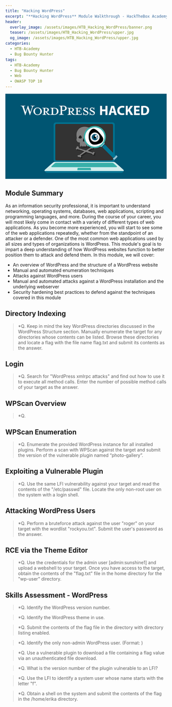 ```yaml
---
title: "Hacking WordPress"
excerpt: "**Hacking WordPress** Module Walkthrough - HackTheBox Academy"
header:
  overlay_image: /assets/images/HTB_Hacking_WordPress/banner.png
  teaser: /assets/images/HTB_Hacking_WordPress/upper.jpg
  og_image: /assets/images/HTB_Hacking_WordPress/upper.jpg
categories:
  - HTB-Academy
  - Bug Bounty Hunter
tags:
  - HTB-Academy
  - Bug Bounty Hunter
  - Web
  - OWASP TOP 10
---
```

![image-center](\assets\images\HTB_Hacking_WordPress\upper.jpg)
## Module Summary

As an information security professional, it is important to understand networking, operating systems, databases, web applications, scripting and programming languages, and more. During the course of your career, you will most likely come in contact with a variety of different types of web applications. As you become more experienced, you will start to see some of the web applications repeatedly, whether from the standpoint of an attacker or a defender. One of the most common web applications used by all sizes and types of organizations is WordPress. This module's goal is to impart a deep understanding of how WordPress websites function to better position them to attack and defend them. In this module, we will cover:

  - An overview of WordPress and the structure of a WordPress website
  - Manual and automated enumeration techniques
  - Attacks against WordPress users
  - Manual and automated attacks against a WordPress installation and the underlying webserver
  - Security hardening best practices to defend against the techniques covered in this module

## Directory Indexing

>*Q. Keep in mind the key WordPress directories discussed in the WordPress Structure section. Manually enumerate the target for any directories whose contents can be listed. Browse these directories and locate a flag with the file name flag.txt and submit its contents as the answer.

## Login

>*Q. Search for "WordPress xmlrpc attacks" and find out how to use it to execute all method calls. Enter the number of possible method calls of your target as the answer.

## WPScan Overview

>*Q. 

## WPScan Enumeration

>*Q. Enumerate the provided WordPress instance for all installed plugins. Perform a scan with WPScan against the target and submit the version of the vulnerable plugin named “photo-gallery”.

## Exploiting a Vulnerable Plugin

>*Q. Use the same LFI vulnerability against your target and read the contents of the "/etc/passwd" file. Locate the only non-root user on the system with a login shell.

## Attacking WordPress Users

>*Q. Perform a bruteforce attack against the user "roger" on your target with the wordlist "rockyou.txt". Submit the user's password as the answer.

## RCE via the Theme Editor

>*Q. Use the credentials for the admin user [admin:sunshine1] and upload a webshell to your target. Once you have access to the target, obtain the contents of the "flag.txt" file in the home directory for the "wp-user" directory.

## Skills Assessment - WordPress

>*Q. Identify the WordPress version number.

>*Q. Identify the WordPress theme in use.

>*Q. Submit the contents of the flag file in the directory with directory listing enabled.

>*Q. Identify the only non-admin WordPress user. (Format: <first-name> <last-name>)

>*Q. Use a vulnerable plugin to download a file containing a flag value via an unauthenticated file download.

>*Q. What is the version number of the plugin vulnerable to an LFI?

>*Q. Use the LFI to identify a system user whose name starts with the letter "f".

>*Q. Obtain a shell on the system and submit the contents of the flag in the /home/erika directory.

